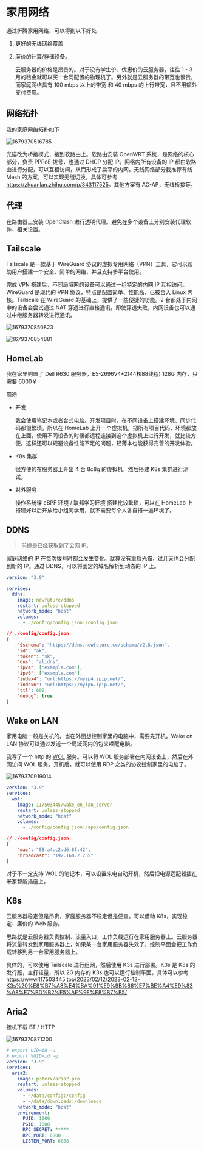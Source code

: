 
# 家用网络

通过折腾家用网络，可以得到以下好处

1. 更好的无线网络覆盖
2. 廉价的计算/存储设备。

    云服务器的价格是昂贵的。对于没有学生价、优惠价的云服务器，往往 1 - 3 月的租金就可以买一台同配置的物理机了。另外就是云服务器的带宽也很贵，而家庭网络具有 100 mbps 以上的带宽 和 40 mbps 的上行带宽，且不用额外支付费用。

## 网络拓扑

我的家庭网络拓扑如下

![1679370516785](家用网络.assets/为之运维-家庭网络.drawio.png)

光猫改为桥接模式，接到软路由上。软路由安装 OpenWRT 系统，是网络的核心部分，负责 PPPoE 拨号，也通过 DHCP 分配 IP。网络内所有设备的 IP 都由软路由进行分配，可以互相访问，从而形成了扁平的内网。无线网络部分我推荐有线 Mesh 的方案，可以实现无缝切换。具体可参考 <https://zhuanlan.zhihu.com/p/343117525>。其他方案有 AC-AP，无线桥接等。

## 代理

在路由器上安装 OpenClash 进行透明代理。避免在多个设备上分别安装代理软件、相关设置。

## Tailscale

Tailscale 是一款基于 WireGuard 协议的虚拟专用网络（VPN）工具，它可以帮助用户搭建一个安全、简单的网络，并且支持多平台使用。

完成 VPN 搭建后，不同局域网的设备可以通过一组特定的内网 IP 互相访问。WireGuard 是现代的 VPN 协议，特点是配置简单、性能高，已被合入 Linux 内核。Tailscale 在 WireGuard 的基础上，提供了一些便捷的功能。2 台都处于内网中的设备会尝试通过 NAT 穿透进行直接通讯。即使穿透失败，内网设备也可以通过中继服务器转发进行通讯。

![1679370850823](家用网络.assets/1679370850823.png)

![1679370854881](家用网络.assets/1679370854881.png)

## HomeLab

我在家里购置了 Dell R630 服务器，E5-2696V4*2(44核88线程) 128G 内存，只需要 6000￥

用途

- 开发

  我会使用笔记本或者台式电脑。开发项目时，在不同设备上搭建环境、同步代码都很繁琐。所以在 HomeLab 上开一个虚拟机，把所有项目代码、环境都放在上面，使用不同设备的时候都远程连接到这个虚拟机上进行开发，就比较方便。这样还可以规避设备性能不足的问题，轻薄本也能获得完善的开发体验。

- K8s 集群

  很方便的在服务器上开出 4 台 8c8g 的虚拟机，然后搭建 K8s 集群进行测试。

- 对外服务

  操作系统课 eBPF 环境 / 联邦学习环境 搭建比较繁琐，可以在 HomeLab 上搭建好以后开放给小组同学用，就不需要每个人各自搭一遍环境了。

## DDNS

> 前提是已经获取到了公网 IP。

家庭网络的 IP 在每次拨号时都会发生变化。就算没有重启光猫，过几天也会分配到新的 IP。通过 DDNS，可以将固定的域名解析到动态的 IP 上。

```yaml
version: "3.9"

services:
  ddns:
    image: newfuture/ddns
    restart: unless-stopped
    network_mode: "host"
    volumes:
      - ./config/config.json:/config.json
```

```json
// ./config/config.json
{
    "$schema": "https://ddns.newfuture.cc/schema/v2.8.json",
    "id": "ak",
    "token": "sk",
    "dns": "alidns",
    "ipv4": ["example.com"],
    "ipv6": ["example.com"],
    "index4": "url:https://myip4.ipip.net/",
    "index6": "url:https://myip6.ipip.net/",
    "ttl": 600,
    "debug": true
}
```

## Wake on LAN

家用电脑一般是关机的。当在外面想控制家里的电脑中，需要先开机。Wake on LAN 协议可以通过发送一个局域网内的包来唤醒电脑。

我写了一个 http 的 [WOL](https://github.com/117503445/wake_on_lan_server) 服务。可以将 WOL 服务部署在内网设备上，然后在外网访问 WOL 服务。开机后，就可以使用 RDP 之类的协议控制家里的电脑了。

![1679370919014](家用网络.assets/1679370919014.png)

```yaml
version: "3.9"
services:
  wol:
    image: 117503445/wake_on_lan_server
    restart: unless-stopped
    network_mode: "host"
    volumes:
      - ./config/config.json:/app/config.json
```

```json
// ./config/config.json
{
    "mac": "88:a4:c2:d6:8f:42",
    "broadcast": "192.168.2.255"
}
```

对于不一定支持 WOL 的笔记本，可以设置来电自动开机，然后把电源适配器插在米家智能插座上。

## K8s

云服务器稳定但是昂贵，家庭服务器不稳定但是便宜。可以借助 K8s，实现稳定、廉价的 Web 服务。

思路就是云服务器负责控制、流量入口，工作负载运行在家用服务器上。云服务器将流量转发到家用服务器上，如果某一台家用服务器失效了，控制平面会把工作负载转移到另一台家用服务器上。

具体的，可以使用 Tailscale 进行组网，然后使用 K3s 进行部署。K3s 是 K8s 的发行版，主打轻量，所以 2G 内存的 K3s 也可以运行控制平面。具体可以参考 <https://www.117503445.top/2023/02/12/2023-02-12-K3s%20%E8%B7%A8%E4%BA%91%E9%9B%86%E7%BE%A4%E9%83%A8%E7%BD%B2%E5%AE%9E%E8%B7%B5/>

## Aria2

挂机下载 BT / HTTP

![1679370871200](家用网络.assets/1679370871200.png)

```yaml
# export UID=id -u
# export %GID=id -g
version: "3.9"
services:
  aria2:
    image: p3terx/aria2-pro
    restart: unless-stopped
    volumes:
      - ~/data/config:/config
      - ~/data/downloads:/downloads
    network_mode: "host"
    environment:
      PUID: 1000
      PGID: 1000
      RPC_SECRET: *****
      RPC_PORT: 6800
      LISTEN_PORT: 6888
```
